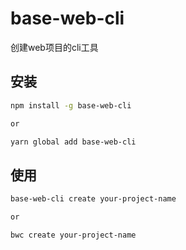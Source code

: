 # base-web-cli

创建web项目的cli工具

## 安装

```sh
npm install -g base-web-cli

or 

yarn global add base-web-cli
```

## 使用

```sh
base-web-cli create your-project-name

or

bwc create your-project-name
```
